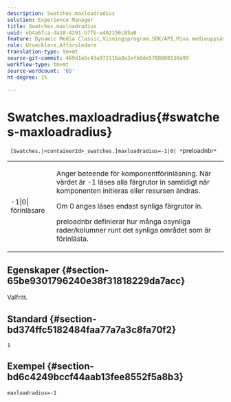 ```yaml
---
description: Swatches.maxloadradius
solution: Experience Manager
title: Swatches.maxloadradius
uuid: eb4a6fca-da18-4291-b7fb-e402156c85a0
feature: Dynamic Media Classic,Visningsprogram,SDK/API,Mixa medieuppsättningar
role: Utvecklare,Affärsledare
translation-type: tm+mt
source-git-commit: 469d1a5c43a972116a8a2efb0de5708800130a99
workflow-type: tm+mt
source-wordcount: '65'
ht-degree: 1%

---
```



# Swatches.maxloadradius{#swatches-maxloadradius}

` [Swatches.|<containerId>_swatches.]maxloadradius=-1|0| *`preloadnbr`*`

<table id="table_012E1D178BFA4BD9814A7AAD2B4403BB"> 
 <tbody> 
  <tr> 
   <td> <p> <span class="codeph"> -1|0|<span class="varname"> förinläsare</span></span> </p> </td> 
   <td> <p>Anger beteende för komponentförinläsning. När värdet är <span class="codeph"> -1</span> läses alla färgrutor in samtidigt när komponenten initieras eller resursen ändras. </p> <p>Om <span class="codeph"> 0</span> anges läses endast synliga färgrutor in. </p> <p><span class="codeph"><span class="varname"> preloadnbr</span></span> definierar hur många osynliga rader/kolumner runt det synliga området som är förinlästa. </p> </td> 
  </tr> 
 </tbody> 
</table>

## Egenskaper {#section-65be9301796240e38f31818229da7acc}

Valfritt.

## Standard {#section-bd374ffc5182484faa77a7a3c8fa70f2}

`1`

## Exempel {#section-bd6c4249bccf44aab13fee8552f5a8b3}

`maxloadradius=-1`
